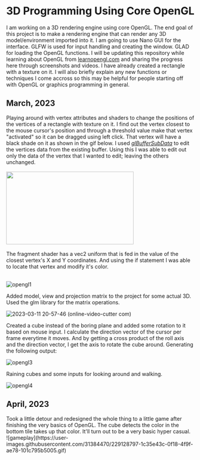 <h1>3D Programming Using Core OpenGL</h1>

I am working on a 3D rendering engine using core OpenGL. The end goal of this project is to make a rendering engine that can render any 3D model/environment imported into it. I am going to use Nano GUI for the interface. GLFW is used for input handling and creating the window. GLAD for loading the OpenGL functions. 
I will be updating this repository while learning about OpenGL from <a href="https://learnopengl.com">learnopengl.com</a> and sharing the progress here through screenshots and videos. I have already created a rectangle with a texture on it. I will also briefly explain any new functions or techniques I come accross so this may be helpful for people starting off with OpenGL or graphics programming in general. 

<h2>March, 2023</h2>
Playing around with vertex attributes and shaders to change the positions of the vertices of a rectangle with texture on it. 
I find out the vertex closest to the mouse cursor's position and through a threshold value make that vertex "activated" so it can be dragged using left click. That vertex will have a black shade on it as shown in the gif below. I used <a href="https://registry.khronos.org/OpenGL-Refpages/gl4/html/glBufferSubData.xhtml"><i>glBufferSubData</i></a> to edit the vertices data from the existing buffer. Using this I was able to edit out only the data of the vertex that I wanted to edit; leaving the others unchanged. 
</br>
</br>
<kbd><img src = "https://user-images.githubusercontent.com/31384470/224296430-42524ebb-cd66-4a74-a605-990ca8d84ee7.png" width = "341px" height = "195px">
</kbd>
</br>
</br>
The fragment shader has a vec2 uniform that is fed in the value of the closest vertex's X and Y coordinates. And using the if statement I was able to locate that vertex and modify it's color. 
</br>
</br>

![opengl1](https://user-images.githubusercontent.com/31384470/224283525-0b557706-cc7f-4983-a2e5-5eaaf77c9e8d.gif)

Added model, view and projection matrix to the project for some actual 3D. Used the glm library for the matrix operations. 
</br>

![2023-03-11 20-57-46 (online-video-cutter com)](https://user-images.githubusercontent.com/31384470/224493410-9fc0cb74-a689-45a1-84e6-b3e97515c7db.gif)

Created a cube instead of the boring plane and added some rotation to it based on mouse input. I calculate the direction vector of the cursor per frame everytime it moves. And by getting a cross product of the roll axis and the direction vector, I get the axis to rotate the cube around. Generating the following output:
</br>

![opengl3](https://user-images.githubusercontent.com/31384470/224553153-41651c69-07ef-42d4-8490-32b8307705d9.gif)

Raining cubes and some inputs for looking around and walking. 
</br>

![opengl4](https://user-images.githubusercontent.com/31384470/224553542-aed2b6ae-3850-42bd-9ddf-d92bea82b1f9.gif)

<h2>April, 2023</h2>
Took a little detour and redesigned the whole thing to a little game after finishing the very basics of OpenGL. The cube detects the color in the bottom tile takes up that color. It'll turn out to be a very basic hyper casual. 
</br>
![gameplay](https://user-images.githubusercontent.com/31384470/229128797-1c35e43c-0f18-4f9f-ae78-101c795b5005.gif)
</br>
